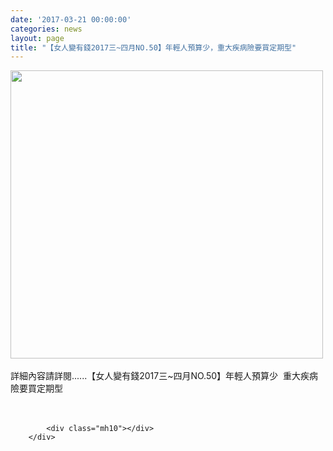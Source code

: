 ```yaml
---
date: '2017-03-21 00:00:00'
categories: news
layout: page
title: "【女人變有錢2017三~四月NO.50】年輕人預算少，重大疾病險要買定期型"
---
```


<div class="text">
			<div>
	<img alt="" src="http://lsapp.leishan.com.tw/UserFiles/images/%E5%A5%B3%E4%BA%BA%E8%AE%8A%E6%9C%89%E9%8C%A22017%E4%B8%89~%E5%9B%9B%E6%9C%88NO.50%20-%20%E5%B9%B4%E8%BC%95%E4%BA%BA%E9%A0%90%E7%AE%97%E5%B0%91%20%20%E9%87%8D%E5%A4%A7%E7%96%BE%E7%97%85%E9%9A%AA%E8%A6%81%E8%B2%B7%E5%AE%9A%E6%9C%9F%E5%9E%8B.jpg" style="width: 500px; height: 461px;"></div>
<div>
	&nbsp;</div>
<div>
	詳細內容請詳閱......【女人變有錢2017三~四月NO.50】年輕人預算少 &nbsp;重大疾病險要買定期型</div>
<div>
	&nbsp;</div>
<div>
	&nbsp;</div>

			<div class="mh10"></div>
		</div>